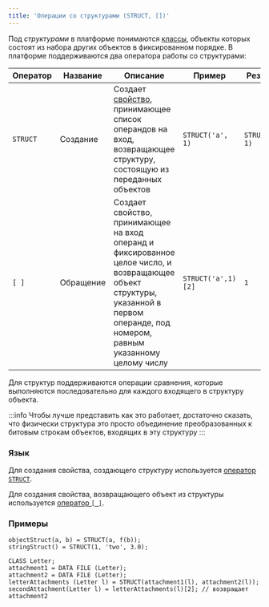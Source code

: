 ```yaml
---
title: 'Операции со структурами (STRUCT, [])'
---
```


Под *структурами* в платформе понимаются [классы](Classes.md), объекты которых состоят из набора других объектов в фиксированном порядке. В платформе поддерживаются два оператора работы со структурами:

|Оператор|Название |Описание|Пример|Результат|
|--------|---------|---|---|---|
|`STRUCT`|Создание |Создает [свойство](Properties.md), принимающее список операндов на вход, возвращающее структуру, состоящую из переданных объектов|`STRUCT('a', 1)`|`STRUCT('a', 1)`|
|`[ ]`   |Обращение|Создает свойство, принимающее на вход операнд и фиксированное целое число, и возвращающее объект структуры, указанной в первом операнде, под номером, равным указанному целому числу|`STRUCT('a',1)[2]`|`1`|

Для структур поддерживаются операции сравнения, которые выполняются последовательно для каждого входящего в структуру объекта. 

:::info
Чтобы лучше представить как это работает, достаточно сказать, что физически структура это просто объединение преобразованных к битовым строкам объектов, входящих в эту структуру
:::

### Язык

Для создания свойства, создающего структуру используется [оператор `STRUCT`](STRUCT_operator.md).

Для создания свойства, возвращающего объект из структуры используется [оператор `[ ]`](Brackets_operator.md).

### Примеры

```lsf
objectStruct(a, b) = STRUCT(a, f(b));
stringStruct() = STRUCT(1, 'two', 3.0);
```


```lsf
CLASS Letter;
attachment1 = DATA FILE (Letter);
attachment2 = DATA FILE (Letter);
letterAttachments (Letter l) = STRUCT(attachment1(l), attachment2(l));
secondAttachment(Letter l) = letterAttachments(l)[2]; // возвращает attachment2
```

